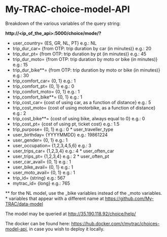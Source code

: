 # My-TRAC-choice-model-API

Breakdown of the various variables of the query string:

**http://<ip_of_the_api>:5000/choice/mode/?**
- user_country=	{ES, GR, NL, PT}	e.g.: NL
- trip_dur_car=	{from OTP: trip duration by car (in minutes)}	e.g.: 20
- trip_dur_pt=	{from OTP: trip duration by pt (in minutes)}	e.g.: 45
- trip_dur_moto=	{from OTP: trip duration by moto or bike (in minutes)}	e.g.: 15
- trip_dur_bike**=	{from OTP: trip duration by moto or bike (in minutes)}	e.g.: 30
- trip_comfort_car=	{0, 1}	e.g.: 1
- trip_comfort_pt=	{0, 1}	e.g.: 0
- trip_comfort_moto=	{0, 1}	e.g.: 1
- trip_comfort_bike**=	{0, 1}	e.g.: 1
- trip_cost_car=		{cost of using car, as a function of distance}	e.g.: 5
- trip_cost_moto=	{cost of using motorbike, as a function of distance}	e.g.: 2
- trip_cost_bike**=	{cost of using bike, always equal to 0}	e.g.: 0
- trip_cost_pt=		{cost of using pt, ticket cost}	e.g.: 1.5
- trip_purpose=	{0, 1}	e.g.: 0  * user_traveller_type
- user_birthday=	{YYYYMMDD}	e.g.: 19861224
- user_gender=	{0, 1}	e.g.: 1
- user_occupation=	{1,2,3,4,5,6}	e.g.: 3
- user_trips_car=	{1,2,3,4}	e.g.: 4  * user_often_car
- user_trips_pt=	{1,2,3,4}	e.g.: 2  * user_often_pt
- user_car_avail=	{0, 1}	e.g.: 1
- user_bike_avail=	{0, 1}	e.g.: 1
- user_moto_avail=	{0, 1}	e.g.: 1
- trip_id=		{string} 	e.g.: 567
- mytrac_id=	{long}		e.g.: 765

** for the NL model, use the _bike variables instead of the _moto variables.
\* variables that appear with a different name at https://github.com/My-TRAC/data-model

The model may be queried at http://35.190.118.92/choice/help/

The docker can be found here: https://hub.docker.com/r/mytrac/choices-model-api, in case you wish to deploy it locally.
